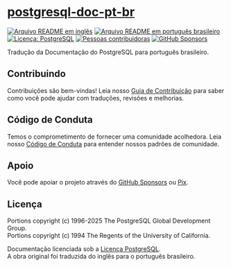 # [postgresql-doc-pt-br][page]

[![Arquivo README em inglês][badge-readme-en]][readme-en]
[![Arquivo README em português brasileiro][badge-readme-pt-br]][readme-pt-br]
[![Licença: PostgreSQL][badge-license]][license]
[![Pessoas contribuidoras][badge-contributors]][contributors]
[![GitHub Sponsors][badge-github-sponsors]][github-sponsors]

Tradução da Documentação do PostgreSQL para português brasileiro.

## Contribuindo

Contribuições são bem-vindas!
Leia nosso [Guia de Contribuição][contributing] para saber como você pode ajudar
com traduções, revisões e melhorias.

## Código de Conduta

Temos o comprometimento de fornecer uma comunidade acolhedora.
Leia nosso [Código de Conduta][code-of-conduct] para entender nossos padrões de
comunidade.

## Apoio

Você pode apoiar o projeto através do [GitHub Sponsors][github-sponsors] ou
[Pix][sponsor].

## Licença

Portions copyright (c) 1996-2025 The PostgreSQL Global Development Group.<br>
Portions copyright (c) 1994 The Regents of the University of California.

Documentação licenciada sob a [Licença PostgreSQL][license].<br>
A obra original foi traduzida do inglês para o português brasileiro.

[badge-contributors]: https://img.shields.io/github/contributors/docsdevbr/postgresql-doc-pt-br

[badge-github-sponsors]: https://img.shields.io/github/sponsors/docsdevbr

[badge-license]: https://img.shields.io/github/license/docsdevbr/postgresql-doc-pt-br

[badge-readme-en]: https://img.shields.io/badge/lang-en-blue

[badge-readme-pt-br]: https://img.shields.io/badge/lang-pt--br-blue

[code-of-conduct]: https://github.com/docsdevbr/.github/blob/main/CODE_OF_CONDUCT.md

[contributing]: https://github.com/docsdevbr/.github/blob/main/CONTRIBUTING.md

[contributors]: https://github.com/docsdevbr/postgresql-doc-pt-br/graphs/contributors

[github-sponsors]: https://github.com/sponsors/docsdevbr

[license]: https://www.opensource.org/licenses/postgresql

[page]: https://pt.docs.dev.br/p/postgresql/docs/

[readme-en]: README.EN.md

[readme-pt-br]: README.md

[sponsor]: https://pt.docs.dev.br/sponsor
